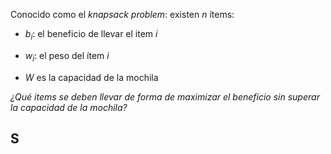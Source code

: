 
Conocido como el *knapsack problem*: existen $n$ ítems: 

- $b_i$: el beneficio de llevar el item $i$

- $w_i$: el peso del ítem $i$

- $W$ es la capacidad de la mochila 

*¿Qué items se deben llevar de forma de maximizar el beneficio sin superar la capacidad de la mochila?* 

## S